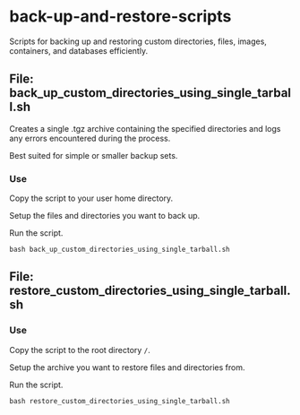 # back-up-and-restore-scripts

Scripts for backing up and restoring custom directories, files, images, containers, and databases efficiently.

## File: back_up_custom_directories_using_single_tarball.sh

Creates a single .tgz archive containing the specified directories and logs any errors encountered during the process.

Best suited for simple or smaller backup sets.

### Use

Copy the script to your user home directory.

Setup the files and directories you want to back up.

Run the script.

```shell
bash back_up_custom_directories_using_single_tarball.sh
```

## File: restore_custom_directories_using_single_tarball.sh

### Use

Copy the script to the root directory `/`.

Setup the archive you want to restore files and directories from.

Run the script.

```shell
bash restore_custom_directories_using_single_tarball.sh
```
